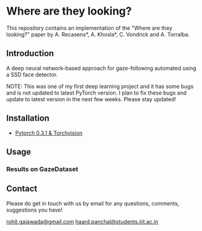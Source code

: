 # Where are they looking?

This repository contains an implementation of the "Where are they looking?" paper by A. Recasens*, A. Khosla*, C. Vondrick and A. Torralba.


## Introduction

A deep neural network-based approach for gaze-following automated using a SSD face detector.

NOTE: This was one of my first deep learning project and it has some bugs and is not updated to latest PyTorch version. I plan to fix these bugs and update to latest version in the next few weeks. Please stay updated!

## Installation

- [Pytorch 0.3.1 & Torchvision](https://pytorch.org/previous-versions/)

## Usage


### Results on GazeDataset


## Contact

Please do get in touch with us by email for any questions, comments, suggestions you have!

rohit.gajawada@gmail.com
haard.panchal@students.iiit.ac.in
